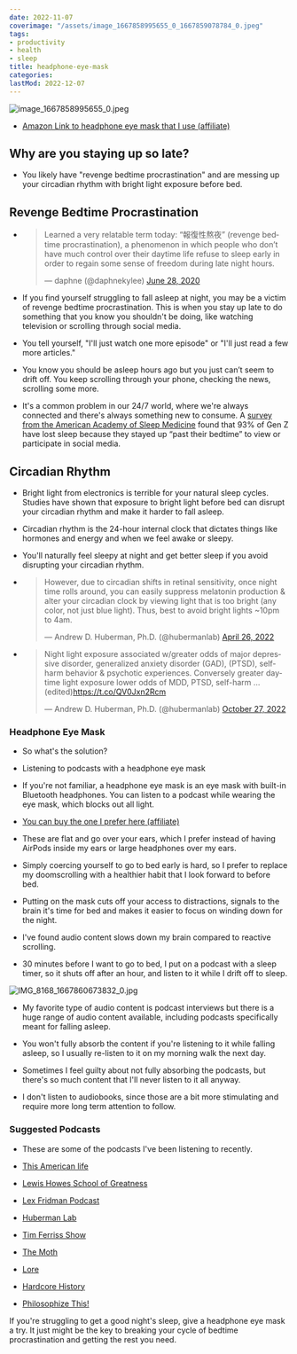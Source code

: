 ```yaml
---
date: 2022-11-07
coverimage: "/assets/image_1667858995655_0_1667859078784_0.jpeg"
tags:
- productivity
- health
- sleep
title: headphone-eye-mask
categories:
lastMod: 2022-12-07
---
```



![image_1667858995655_0.jpeg](/assets/image_1667858995655_0_1667859078784_0.jpeg)

  + [Amazon Link to headphone eye mask that I use (affiliate)](https://www.amazon.com/dp/B07TPLZY74?tag=mus0a-21)

## Why are you staying up so late?

  + You likely have "revenge bedtime procrastination" and are messing up your circadian rhythm with bright light exposure before bed.

## Revenge Bedtime Procrastination

  + <blockquote class="twitter-tweet"><p lang="en" dir="ltr">Learned a very relatable term today: “報復性熬夜” (revenge bedtime procrastination), a phenomenon in which people who don’t have much control over their daytime life refuse to sleep early in order to regain some sense of freedom during late night hours.</p>&mdash; daphne (@daphnekylee) <a href="https://twitter.com/daphnekylee/status/1277101831693275136?ref_src=twsrc%5Etfw">June 28, 2020</a></blockquote> <script async src="https://platform.twitter.com/widgets.js" charset="utf-8"></script>

  + If you find yourself struggling to fall asleep at night, you may be a victim of revenge bedtime procrastination. This is when you stay up late to do something that you know you shouldn't be doing, like watching television or scrolling through social media.

  + You tell yourself, "I'll just watch one more episode" or "I'll just read a few more articles."

  + You know you should be asleep hours ago but you just can’t seem to drift off. You keep scrolling through your phone, checking the news, scrolling some more.

  + It's a common problem in our 24/7 world, where we're always connected and there's always something new to consume. A [survey from the American Academy of Sleep Medicine](https://aasm.org/are-you-tiktok-tired-93-of-gen-z-admit-to-staying-up-past-their-bedtime-due-to-social-media/) found that 93% of Gen Z have lost sleep because they stayed up “past their bedtime” to view or participate in social media.

## Circadian Rhythm

  + Bright light from electronics is terrible for your natural sleep cycles. Studies have shown that exposure to bright light before bed can disrupt your circadian rhythm and make it harder to fall asleep.

  + Circadian rhythm is the 24-hour internal clock that dictates things like hormones and energy and when we feel awake or sleepy.

  + You'll naturally feel sleepy at night and get better sleep if you avoid disrupting your circadian rhythm.

  + <blockquote class="twitter-tweet"><p lang="en" dir="ltr">However, due to circadian shifts in retinal sensitivity, once night time rolls around, you can easily suppress melatonin production &amp; alter your circadian clock by viewing light that is too bright (any color, not just blue light). Thus, best to avoid bright lights ~10pm to 4am.</p>&mdash; Andrew D. Huberman, Ph.D. (@hubermanlab) <a href="https://twitter.com/hubermanlab/status/1518987142453547009?ref_src=twsrc%5Etfw">April 26, 2022</a></blockquote> <script async src="https://platform.twitter.com/widgets.js" charset="utf-8"></script>

  + <blockquote class="twitter-tweet"><p lang="en" dir="ltr">Night light exposure associated w/greater odds of major depressive disorder, generalized anxiety disorder (GAD), (PTSD), self-harm behavior &amp; psychotic experiences. Conversely greater daytime light exposure lower odds of MDD, PTSD, self-harm … (edited)<a href="https://t.co/QV0Jxn2Rcm">https://t.co/QV0Jxn2Rcm</a></p>&mdash; Andrew D. Huberman, Ph.D. (@hubermanlab) <a href="https://twitter.com/hubermanlab/status/1585455763916345344?ref_src=twsrc%5Etfw">October 27, 2022</a></blockquote> <script async src="https://platform.twitter.com/widgets.js" charset="utf-8"></script>

### Headphone Eye Mask

  + So what's the solution?

  + Listening to podcasts with a headphone eye mask

  + If you're not familiar, a headphone eye mask is an eye mask with built-in Bluetooth headphones. You can listen to a podcast while wearing the eye mask, which blocks out all light.

  + [You can buy the one I prefer here (affiliate)](https://www.amazon.com/dp/B07TPLZY74?tag=mus0a-21)

  + These are flat and go over your ears, which I prefer instead of having AirPods inside my ears or large headphones over my ears.

  + Simply coercing yourself to go to bed early is hard, so I prefer to replace my doomscrolling with a healthier habit that I look forward to before bed.

  + Putting on the mask cuts off your access to distractions, signals to the brain it's time for bed and makes it easier to focus on winding down for the night.

  + I've found audio content slows down my brain compared to reactive scrolling.

  + 30 minutes before I want to go to bed, I put on a podcast with a sleep timer, so it shuts off after an hour, and listen to it while I drift off to sleep.

![IMG_8168_1667860673832_0.jpg](/assets/img_8168_1667860673832_0_1667947938192_0.jpg)

  + My favorite type of audio content is podcast interviews but there is a huge range of audio content available, including podcasts specifically meant for falling asleep.

  + You won't fully absorb the content if you're listening to it while falling asleep, so I usually re-listen to it on my morning walk the next day.

  + Sometimes I feel guilty about not fully absorbing the podcasts, but there's so much content that I'll never listen to it all anyway.

  + I don't listen to audiobooks, since those are a bit more stimulating and require more long term attention to follow.

### Suggested Podcasts

  + These are some of the podcasts I've been listening to recently.

  + [This American life](https://www.thisamericanlife.org)

  + [Lewis Howes School of Greatness](https://lewishowes.com/sogpodcast/)

  + [Lex Fridman Podcast](https://lexfridman.com/podcast/)

  + [Huberman Lab](https://hubermanlab.com/category/podcast-episodes/)

  + [Tim Ferriss Show](https://tim.blog/podcast/)

  + [The Moth](https://themoth.org/podcast)

  + [Lore](https://www.lorepodcast.com/episodes)

  + [Hardcore History](https://www.dancarlin.com/hardcore-history-series/)

  + [Philosophize This!](https://www.philosophizethis.org/podcasts)

If you're struggling to get a good night's sleep, give a headphone eye mask a try. It just might be the key to breaking your cycle of bedtime procrastination and getting the rest you need.
